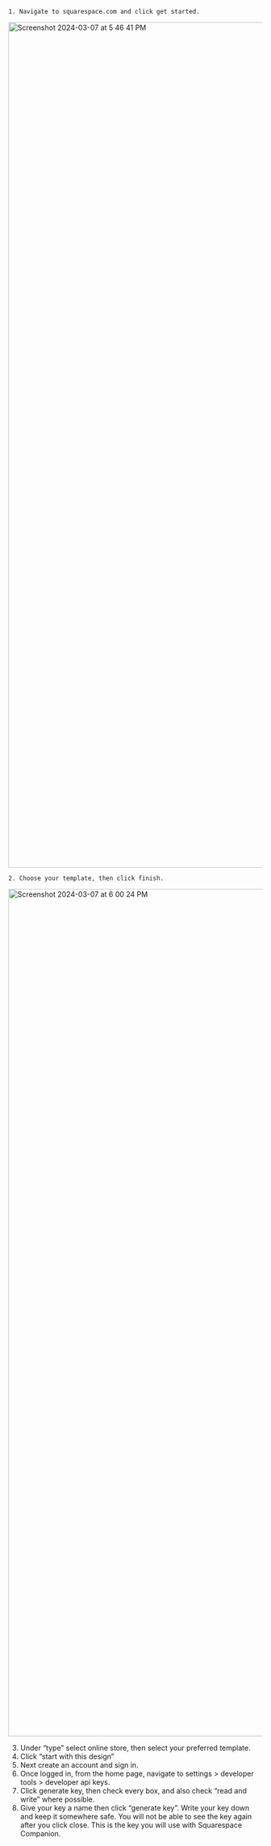 ```
1. Navigate to squarespace.com and click get started.
```
<img width="1676" alt="Screenshot 2024-03-07 at 5 46 41 PM" src="https://github.com/biscuitbuns23/SquarespaceCompanion/assets/28676599/76bb6c03-f3b6-4308-bbc7-2b402831509d">

```
2. Choose your template, then click finish.
```
<img width="1680" alt="Screenshot 2024-03-07 at 6 00 24 PM" src="https://github.com/biscuitbuns23/SquarespaceCompanion/assets/28676599/9bd4e7fd-fb9c-43cf-ba77-951a85ab2561">

3. Under “type” select online store, then select your preferred template.
4. Click “start with this design”
5. Next create an account and sign in.
6. Once logged in, from the home page, navigate to settings > developer tools > developer api keys.
7. Click generate key, then check every box, and also check “read and write” where possible.
8. Give your key a name then click “generate key”. Write your key down and keep it somewhere safe. You will not be able to see the key again after you click close. This is the key you will use with Squarespace Companion.
